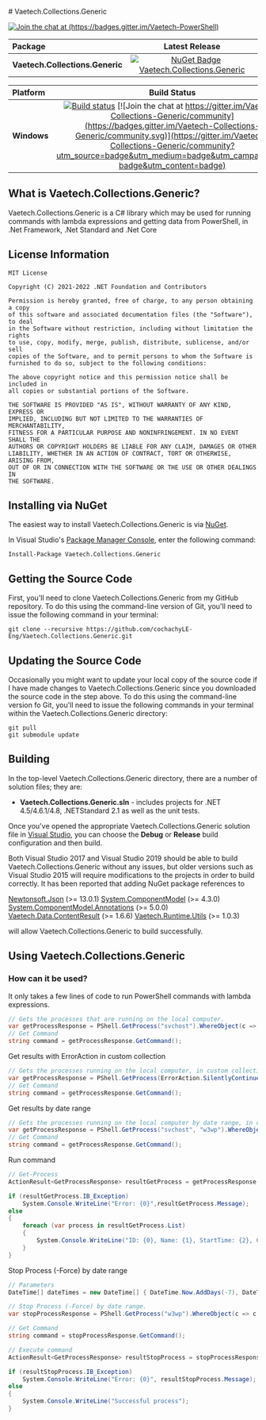 ﻿﻿# Vaetech.Collections.Generic

[![Join the chat at (https://badges.gitter.im/Vaetech-PowerShell)](https://badges.gitter.im/Join%20Chat.svg)](https://gitter.im/Vaetech-PowerShell/community?utm_source=badge&utm_medium=badge&utm_campaign=pr-badge)

|    Package    |Latest Release|
|:--------------|:------------:|
|**Vaetech.Collections.Generic**    |[![NuGet Badge Vaetech.Collections.Generic](https://buildstats.info/nuget/Vaetech.Collections.Generic)](https://www.nuget.org/packages/Vaetech.Collections.Generic)

|   Platform   |Build Status|
|:-------------|:----------:|
|**Windows**  |[![Build status](https://ci.appveyor.com/api/projects/status/19qpx965dh2s3lp1?svg=true)](https://ci.appveyor.com/project/cochachyLE-Eng/vaetech-powershell) [![Join the chat at https://gitter.im/Vaetech-Collections-Generic/community](https://badges.gitter.im/Vaetech-Collections-Generic/community.svg)](https://gitter.im/Vaetech-Collections-Generic/community?utm_source=badge&utm_medium=badge&utm_campaign=pr-badge&utm_content=badge)|

## What is Vaetech.Collections.Generic?

Vaetech.Collections.Generic is a C# library which may be used for running commands with lambda expressions and getting data from PowerShell, in
.Net Framework, .Net Standard and .Net Core

## License Information

```
MIT License

Copyright (C) 2021-2022 .NET Foundation and Contributors

Permission is hereby granted, free of charge, to any person obtaining a copy
of this software and associated documentation files (the "Software"), to deal
in the Software without restriction, including without limitation the rights
to use, copy, modify, merge, publish, distribute, sublicense, and/or sell
copies of the Software, and to permit persons to whom the Software is
furnished to do so, subject to the following conditions:

The above copyright notice and this permission notice shall be included in
all copies or substantial portions of the Software.

THE SOFTWARE IS PROVIDED "AS IS", WITHOUT WARRANTY OF ANY KIND, EXPRESS OR
IMPLIED, INCLUDING BUT NOT LIMITED TO THE WARRANTIES OF MERCHANTABILITY,
FITNESS FOR A PARTICULAR PURPOSE AND NONINFRINGEMENT. IN NO EVENT SHALL THE
AUTHORS OR COPYRIGHT HOLDERS BE LIABLE FOR ANY CLAIM, DAMAGES OR OTHER
LIABILITY, WHETHER IN AN ACTION OF CONTRACT, TORT OR OTHERWISE, ARISING FROM,
OUT OF OR IN CONNECTION WITH THE SOFTWARE OR THE USE OR OTHER DEALINGS IN
THE SOFTWARE.
```

## Installing via NuGet

The easiest way to install Vaetech.Collections.Generic is via [NuGet](https://www.nuget.org/packages/Vaetech.Collections.Generic/).

In Visual Studio's [Package Manager Console](http://docs.nuget.org/docs/start-here/using-the-package-manager-console),
enter the following command:

    Install-Package Vaetech.Collections.Generic

## Getting the Source Code

First, you'll need to clone Vaetech.Collections.Generic from my GitHub repository. To do this using the command-line version of Git,
you'll need to issue the following command in your terminal:

    git clone --recursive https://github.com/cochachyLE-Eng/Vaetech.Collections.Generic.git

## Updating the Source Code

Occasionally you might want to update your local copy of the source code if I have made changes to Vaetech.Collections.Generic since you
downloaded the source code in the step above. To do this using the command-line version fo Git, you'll need to issue
the following commands in your terminal within the Vaetech.Collections.Generic directory:

    git pull
    git submodule update

## Building

In the top-level Vaetech.Collections.Generic directory, there are a number of solution files; they are:

* **Vaetech.Collections.Generic.sln** - includes projects for .NET 4.5/4.6.1/4.8, .NETStandard 2.1 as well as the unit tests.

Once you've opened the appropriate Vaetech.Collections.Generic solution file in [Visual Studio](https://www.visualstudio.com/downloads/),
you can choose the **Debug** or **Release** build configuration and then build.

Both Visual Studio 2017 and Visual Studio 2019 should be able to build Vaetech.Collections.Generic without any issues, but older versions such as
Visual Studio 2015 will require modifications to the projects in order to build correctly. It has been reported that adding
NuGet package references to 

[Newtonsoft.Json](https://www.nuget.org/packages/Newtonsoft.Json/) (>= 13.0.1)
[System.ComponentModel](https://www.nuget.org/packages/System.ComponentModel/) (>= 4.3.0)
[System.ComponentModel.Annotations](https://www.nuget.org/packages/System.ComponentModel.Annotations/) (>= 5.0.0)
[Vaetech.Data.ContentResult](https://www.nuget.org/packages/Vaetech.Data.ContentResult/) (>= 1.6.6)
[Vaetech.Runtime.Utils](https://www.nuget.org/packages/Vaetech.Runtime.Utils/) (>= 1.0.3)

will allow Vaetech.Collections.Generic to build successfully.

## Using Vaetech.Collections.Generic

### How can it be used?

It only takes a few lines of code to run PowerShell commands with lambda expressions.

```csharp
// Gets the processes that are running on the local computer.
var getProcessResponse = PShell.GetProcess("svchost").WhereObject(c => c.StartTime > DateTime.Now.AddDays(-5)).FormatList(x => new { x.Name, x.Id, x.StartTime });
// Get Command
string command = getProcessResponse.GetCommand();
```

Get results with ErrorAction in custom collection

```csharp
// Gets the processes running on the local computer, in custom collection.
var getProcessResponse = PShell.GetProcess(ErrorAction.SilentlyContinue,"svchost", "w3wp").SelectObject(x => new { x.Name, x.Id, x.StartTime }).WhereObject(c => c.StartTime.Date > DateTime.Now.AddDays(-24).Date).ConvertToJson();
// Get Command
string command = getProcessResponse.GetCommand();
```

Get results by date range

```csharp
// Gets the processes running on the local computer by date range, in custom collection.
var getProcessResponse = PShell.GetProcess("svchost", "w3wp").WhereObject(c => c.StartTime > DateTime.Now.AddDays(-7) && c.StartTime < DateTime.Now.AddDays(-1)).SelectObject(x => new { x.Name, x.Id, x.StartTime, x.PM, x.WS, x.VM, x.CPU, x.Handles }).ConvertToJson();            
// Get Command
string command = getProcessResponse.GetCommand();
```

Run command

```csharp
// Get-Process
ActionResult<GetProcessResponse> resultGetProcess = getProcessResponse.Execute();

if (resultGetProcess.IB_Exception)
    System.Console.WriteLine("Error: {0}",resultGetProcess.Message);            
else 
{
    foreach (var process in resultGetProcess.List)
    {
        System.Console.WriteLine("ID: {0}, Name: {1}, StartTime: {2}, CPU: {3}", process.Id, process.Name, process.StartTime.ToString(PShellSettings.DateFormat), process.CPU);
    }
}
```

Stop Process (-Force) by date range

```csharp
// Parameters
DateTime[] dateTimes = new DateTime[] { DateTime.Now.AddDays(-7), DateTime.Now.AddDays(-1) };

// Stop Process (-Force) by date range.
var stopProcessResponse = PShell.GetProcess("w3wp").WhereObject(c => c.StartTime > dateTimes[0] && c.StartTime < dateTimes[1]).StopProcessForce();

// Get Command
string command = stopProcessResponse.GetCommand();

// Execute command
ActionResult<GetProcessResponse> resultStopProcess = stopProcessResponse.Execute();

if (resultStopProcess.IB_Exception)
    System.Console.WriteLine("Error: {0}", resultStopProcess.Message);
else
{
    System.Console.WriteLine("Successful process");
}

```
